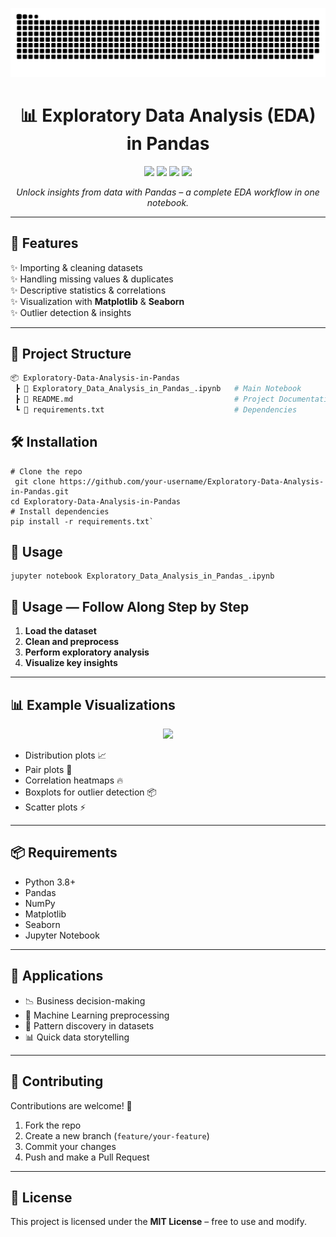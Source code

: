 <!-- GitHub Snake Animation -->
<p align="center">
  <img src="https://raw.githubusercontent.com/Platane/snk/output/github-contribution-grid-snake.svg" alt="snake animation" />
</p>

<!-- Title -->
<h1 align="center">📊 Exploratory Data Analysis (EDA) in Pandas</h1>

<!-- Badges -->
<p align="center">
  <img src="https://img.shields.io/badge/python-v3.8+-blue.svg?style=for-the-badge&logo=python" />
  <img src="https://img.shields.io/badge/jupyter-notebook-orange.svg?style=for-the-badge&logo=jupyter" />
  <img src="https://img.shields.io/badge/pandas-EDA-success.svg?style=for-the-badge&logo=pandas" />
  <img src="https://img.shields.io/github/stars/your-username/Exploratory-Data-Analysis-in-Pandas?style=for-the-badge" />
</p>

<!-- Subtitle -->
<p align="center">
  <em>Unlock insights from data with Pandas – a complete EDA workflow in one notebook.</em>
</p>

---

## 🚀 Features  

✨ Importing & cleaning datasets  
✨ Handling missing values & duplicates  
✨ Descriptive statistics & correlations  
✨ Visualization with **Matplotlib** & **Seaborn**  
✨ Outlier detection & insights  

---

## 📂 Project Structure  

```bash
📦 Exploratory-Data-Analysis-in-Pandas
 ┣ 📜 Exploratory_Data_Analysis_in_Pandas_.ipynb   # Main Notebook
 ┣ 📜 README.md                                    # Project Documentation
 ┗ 📜 requirements.txt                             # Dependencies

```

## 🛠️ Installation 
```
# Clone the repo
 git clone https://github.com/your-username/Exploratory-Data-Analysis-in-Pandas.git
cd Exploratory-Data-Analysis-in-Pandas
# Install dependencies
pip install -r requirements.txt`

```
## 📘 Usage
```
jupyter notebook Exploratory_Data_Analysis_in_Pandas_.ipynb
```

## 📘 Usage — Follow Along Step by Step
1. **Load the dataset**
2. **Clean and preprocess**
3. **Perform exploratory analysis**
4. **Visualize key insights**

---

## 📊 Example Visualizations

<p align="center">
  <img src="https://github.com/mahmoud-eskandari/EDA/blob/master/images/heatmap.gif?raw=true" width="500px" />
</p>

- Distribution plots 📈  
- Pair plots 🔗  
- Correlation heatmaps 🔥  
- Boxplots for outlier detection 📦  
- Scatter plots ⚡  

---

## 📦 Requirements

- Python 3.8+  
- Pandas  
- NumPy  
- Matplotlib  
- Seaborn  
- Jupyter Notebook  

---

## 🎯 Applications

- 📉 Business decision-making  
- 🧠 Machine Learning preprocessing  
- 🔎 Pattern discovery in datasets  
- 📊 Quick data storytelling  

---

## 🤝 Contributing

Contributions are welcome! 🎉

1. Fork the repo  
2. Create a new branch (`feature/your-feature`)  
3. Commit your changes  
4. Push and make a Pull Request  

---

## 📜 License

This project is licensed under the **MIT License** – free to use and modify.
